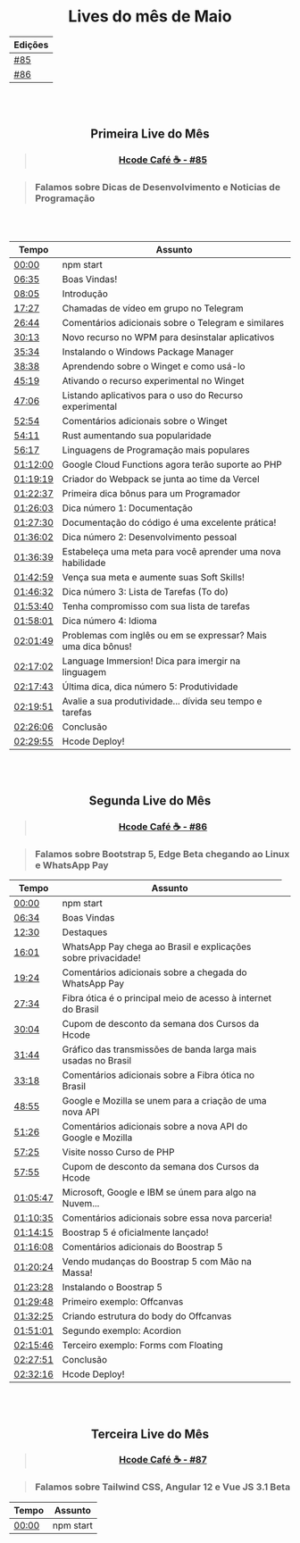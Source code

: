 <div align="center">
    <h1>Lives do mês de Maio</h1>
    <table>
        <thead>
            <tr>
                <th>Edições</th>
            </tr>
        </thead>
        <tbody>
            <tr>
                <td><a href="https://github.com/hcode-cafe/central-indices/blob/main/meses/readme.MAIO.md#primeira-live-do-m%C3%AAs" alt="">#85</a></td>
            </tr>
            <tr>
                <td><a href="https://github.com/hcode-cafe/central-indices/blob/main/meses/readme.MAIO.md#segunda-live-do-m%C3%AAs" alt="">#86</a></td>
            </tr>
        </tbody>
    </table>      
</div>


<br>
<br>

<div align="center">
    <h2>Primeira Live do Mês</h2>
    <h3><blockquote><a href="https://www.youtube.com/watch?v=6q_3fv6Eijw">Hcode Café ☕ - #85</a></blockquote></h3>
</div>

<h3><blockquote> Falamos sobre Dicas de Desenvolvimento e Noticias de Programação</blockquote></h3>

<br>
<br>

<div align="center">
    <table>
        <thead>
            <tr>
                <th>Tempo</th>
                <th>Assunto</th>
            </tr>
        </thead>
        <tbody>
            <tr>
                <td><a href="https://www.youtube.com/watch?v=6q_3fv6Eijw&t=0s" alt="00:00">00:00</a></td>
                <td>npm start</td>
            </tr>
            <tr>
                <td><a href="https://www.youtube.com/watch?v=6q_3fv6Eijw&t=395s" alt="06:35">06:35</a></td>
                <td>Boas Vindas!</td>
            </tr>
            <tr>
                <td><a href="https://www.youtube.com/watch?v=6q_3fv6Eijw&t=485s" alt="08:05">08:05</a></td>
                <td>Introdução</td>
            </tr>
            <tr>
                <td><a href="https://www.youtube.com/watch?v=6q_3fv6Eijw&t=1047s" alt="17:27">17:27</a></td>
                <td>Chamadas de vídeo em grupo no Telegram</td>
            </tr>
            <tr>
                <td><a href="https://www.youtube.com/watch?v=6q_3fv6Eijw&t=1604s" alt="26:44">26:44</a></td>
                <td>Comentários adicionais sobre o Telegram e similares</td>
            </tr>
            <tr>
                <td><a href="https://www.youtube.com/watch?v=6q_3fv6Eijw&t=1813s" alt="30:13">30:13</a></td>
                <td>Novo recurso no WPM para desinstalar aplicativos</td>
            </tr>
            <tr>
                <td><a href="https://www.youtube.com/watch?v=6q_3fv6Eijw&t=2134s" alt="35:34">35:34</a></td>
                <td>Instalando o Windows Package Manager</td>
            </tr>
            <tr>
                <td><a href="https://www.youtube.com/watch?v=6q_3fv6Eijw&t=2318s" alt="38:38">38:38</a></td>
                <td>Aprendendo sobre o Winget e como usá-lo</td>
            </tr>
            <tr>
                <td><a href="https://www.youtube.com/watch?v=6q_3fv6Eijw&t=2719s" alt="45:19">45:19</a></td>
                <td>Ativando o recurso experimental no Winget</td>
            </tr>
            <tr>
                <td><a href="https://www.youtube.com/watch?v=6q_3fv6Eijw&t=2826s" alt="47:06">47:06</a></td>
                <td>Listando aplicativos para o uso do Recurso experimental</td>
            </tr>
            <tr>
                <td><a href="https://www.youtube.com/watch?v=6q_3fv6Eijw&t=3174s" alt="52:54">52:54</a></td>
                <td>Comentários adicionais sobre o Winget</td>
            </tr>
            <tr>
                <td><a href="https://www.youtube.com/watch?v=6q_3fv6Eijw&t=3251s" alt="54:11">54:11</a></td>
                <td>Rust aumentando sua popularidade</td>
            </tr>
            <tr>
                <td><a href="https://www.youtube.com/watch?v=6q_3fv6Eijw&t=3377s" alt="56:17">56:17</a></td>
                <td>Linguagens de Programação mais populares</td>
            </tr>
            <tr>
                <td><a href="https://www.youtube.com/watch?v=6q_3fv6Eijw&t=4320s" alt="01:12:00">01:12:00</a></td>
                <td>Google Cloud Functions agora terão suporte ao PHP</td>
            </tr>
            <tr>
                <td><a href="https://www.youtube.com/watch?v=6q_3fv6Eijw&t=4759s" alt="01:19:19">01:19:19</a></td>
                <td>Criador do Webpack se junta ao time da Vercel</td>
            </tr>
            <tr>
                <td><a href="https://www.youtube.com/watch?v=6q_3fv6Eijw&t=4957s" alt="01:22:37">01:22:37</a></td>
                <td>Primeira dica bônus para um Programador</td>
            </tr>
            <tr>
                <td><a href="https://www.youtube.com/watch?v=6q_3fv6Eijw&t=5163s" alt="01:26:03">01:26:03</a></td>
                <td>Dica número 1: Documentação</td>
            </tr>
            <tr>
                <td><a href="https://www.youtube.com/watch?v=6q_3fv6Eijw&t=5250s" alt="01:27:30">01:27:30</a></td>
                <td>Documentação do código é uma excelente prática!</td>
            </tr>
            <tr>
                <td><a href="https://www.youtube.com/watch?v=6q_3fv6Eijw&t=5762s" alt="01:36:02">01:36:02</a></td>
                <td>Dica número 2: Desenvolvimento pessoal</td>
            </tr>
            <tr>
                <td><a href="https://www.youtube.com/watch?v=6q_3fv6Eijw&t=5799s" alt="01:36:39">01:36:39</a></td>
                <td>Estabeleça uma meta para você aprender uma nova habilidade</td>
            </tr>
            <tr>
                <td><a href="https://www.youtube.com/watch?v=6q_3fv6Eijw&t=6179s" alt="01:42:59">01:42:59</a></td>
                <td>Vença sua meta e aumente suas Soft Skills!</td>
            </tr>
            <tr>
                <td><a href="https://www.youtube.com/watch?v=6q_3fv6Eijw&t=6392s" alt="01:46:32">01:46:32</a></td>
                <td>Dica número 3: Lista de Tarefas (To do)</td>
            </tr>
            <tr>
                <td><a href="https://www.youtube.com/watch?v=6q_3fv6Eijw&t=6820s" alt="01:53:40">01:53:40</a></td>
                <td>Tenha compromisso com sua lista de tarefas</td>
            </tr>
            <tr>
                <td><a href="https://www.youtube.com/watch?v=6q_3fv6Eijw&t=7081s" alt="01:58:01">01:58:01</a></td>
                <td>Dica número 4: Idioma</td>
            </tr>
            <tr>
                <td><a href="https://www.youtube.com/watch?v=6q_3fv6Eijw&t=7309s" alt="02:01:49">02:01:49</a></td>
                <td>Problemas com inglês ou em se expressar? Mais uma dica bônus!</td>
            </tr>
            <tr>
                <td><a href="https://www.youtube.com/watch?v=6q_3fv6Eijw&t=8222s" alt="02:17:02">02:17:02</a></td>
                <td>Language Immersion! Dica para imergir na linguagem</td>
            </tr>
            <tr>
                <td><a href="https://www.youtube.com/watch?v=6q_3fv6Eijw&t=8263s" alt="02:17:43">02:17:43</a></td>
                <td>Última dica, dica número 5: Produtividade</td>
            </tr>
            <tr>
                <td><a href="https://www.youtube.com/watch?v=6q_3fv6Eijw&t=8391s" alt="02:19:51">02:19:51</a></td>
                <td>Avalie a sua produtividade... dívida seu tempo e tarefas</td>
            </tr>
            <tr>
                <td><a href="https://www.youtube.com/watch?v=6q_3fv6Eijw&t=8766s" alt="02:26:06">02:26:06</a></td>
                <td>Conclusão</td>
            </tr>
            <tr>
                <td><a href="https://www.youtube.com/watch?v=6q_3fv6Eijw&t=8995s" alt="02:29:55">02:29:55</a></td>
                <td>Hcode Deploy!</td>
            </tr>
        </tbody>
    </table>
</div>

<br>
<br>

<div align="center">
    <h2>Segunda Live do Mês</h2>
    <h3><blockquote><a href="https://www.youtube.com/watch?v=bwVIOTGSosU">Hcode Café ☕ - #86</a></blockquote></h3>
</div>

<h3><blockquote>Falamos sobre Bootstrap 5, Edge Beta chegando ao Linux e WhatsApp Pay</blockquote></h3>

<div align="center">
    <table>
        <thead>
            <tr>
                <th>Tempo</th>
                <th>Assunto</th>
            </tr>
        </thead>
        <tbody>
            <tr>
                <td><a href="https://www.youtube.com/watch?v=bwVIOTGSosU&t=0s" alt="00:00">00:00</a></td>
                <td>npm start</td>
            </tr>
            <tr>
                <td><a href="https://www.youtube.com/watch?v=bwVIOTGSosU&t=394s" alt="06:34">06:34</a></td>
                <td>Boas Vindas</td>
            </tr>
            <tr>
                <td><a href="https://www.youtube.com/watch?v=bwVIOTGSosU&t=750s" alt="12:30">12:30</a></td>
                <td>Destaques</td>
            </tr>
            <tr>
                <td><a href="https://www.youtube.com/watch?v=bwVIOTGSosU&t=961s" alt="16:01">16:01</a></td>
                <td>WhatsApp Pay chega ao Brasil e explicações sobre privacidade!</td>
            </tr>
            <tr>
                <td><a href="https://www.youtube.com/watch?v=bwVIOTGSosU&t=1164s" alt="19:24">19:24</a></td>
                <td>Comentários adicionais sobre a chegada do WhatsApp Pay</td>
            </tr>
            <tr>
                <td><a href="https://www.youtube.com/watch?v=bwVIOTGSosU&t=1654s" alt="27:34">27:34</a></td>
                <td>Fibra ótica é o principal meio de acesso à internet do Brasil</td>
            </tr>
            <tr>
                <td><a href="https://www.youtube.com/watch?v=bwVIOTGSosU&t=1804s" alt="30:04">30:04</a></td>
                <td>Cupom de desconto da semana dos Cursos da Hcode</td>
            </tr>
            <tr>
                <td><a href="https://www.youtube.com/watch?v=bwVIOTGSosU&t=1904s" alt="31:44">31:44</a></td>
                <td>Gráfico das transmissões de banda larga mais usadas no Brasil</td>
            </tr>
            <tr>
                <td><a href="https://www.youtube.com/watch?v=bwVIOTGSosU&t=1998s" alt="33:18">33:18</a></td>
                <td>Comentários adicionais sobre a Fibra ótica no Brasil</td>
            </tr>
            <tr>
                <td><a href="https://www.youtube.com/watch?v=bwVIOTGSosU&t=2935s" alt="48:55">48:55</a></td>
                <td>Google e Mozilla se unem para a criação de uma nova API</td>
            </tr>
            <tr>
                <td><a href="https://www.youtube.com/watch?v=bwVIOTGSosU&t=3086s" alt="51:26">51:26</a></td>
                <td>Comentários adicionais sobre a nova API do Google e Mozilla</td>
            </tr>
            <tr>
                <td><a href="https://www.youtube.com/watch?v=bwVIOTGSosU&t=3445s" alt="57:25">57:25</a></td>
                <td>Visite nosso Curso de PHP</td>
            </tr>
            <tr>
                <td><a href="https://www.youtube.com/watch?v=bwVIOTGSosU&t=3475s" alt="57:55">57:55</a></td>
                <td>Cupom de desconto da semana dos Cursos da Hcode</td>
            </tr>
            <tr>
                <td><a href="https://www.youtube.com/watch?v=bwVIOTGSosU&t=3947s" alt="01:05:47">01:05:47</a></td>
                <td>Microsoft, Google e IBM se únem para algo na Nuvem...</td>
            </tr>
            <tr>
                <td><a href="https://www.youtube.com/watch?v=bwVIOTGSosU&t=4235s" alt="01:10:35">01:10:35</a></td>
                <td>Comentários adicionais sobre essa nova parceria!</td>
            </tr>
            <tr>
                <td><a href="https://www.youtube.com/watch?v=bwVIOTGSosU&t=4455s" alt="01:14:15">01:14:15</a></td>
                <td>Boostrap 5 é oficialmente lançado!<td>
            </tr>
            <tr>
                <td><a href="https://www.youtube.com/watch?v=bwVIOTGSosU&t=4568s" alt="01:16:08">01:16:08</a></td>
                <td>Comentários adicionais do Boostrap 5<td>
            </tr>
            <tr>
                <td><a href="https://www.youtube.com/watch?v=bwVIOTGSosU&t=4824s" alt="01:20:24">01:20:24</a></td>
                <td>Vendo mudanças do Boostrap 5 com Mão na Massa!<td>
            </tr>
            <tr>
                <td><a href="https://www.youtube.com/watch?v=bwVIOTGSosU&t=5008s" alt="01:23:28">01:23:28</a></td>
                <td>Instalando o Boostrap 5<td>
            </tr>
            <tr>
                <td><a href="https://www.youtube.com/watch?v=bwVIOTGSosU&t=5388s" alt="01:29:48">01:29:48</a></td>
                <td>Primeiro exemplo: Offcanvas<td>
            </tr>
            <tr>
                <td><a href="https://www.youtube.com/watch?v=bwVIOTGSosU&t=5545s" alt="01:32:25">01:32:25</a></td>
                <td>Criando estrutura do body do Offcanvas<td>
            </tr>
            <tr>
                <td><a href="https://www.youtube.com/watch?v=bwVIOTGSosU&t=6661s" alt="01:51:01">01:51:01</a></td>
                <td>Segundo exemplo: Acordion<td>
            </tr>
            <tr>
                <td><a href="https://www.youtube.com/watch?v=bwVIOTGSosU&t=8146s" alt="02:15:46">02:15:46</a></td>
                <td>Terceiro exemplo: Forms com Floating<td>
            </tr>
            <tr>
                <td><a href="https://www.youtube.com/watch?v=bwVIOTGSosU&t=8871s" alt="02:27:51">02:27:51</a></td>
                <td>Conclusão<td>
            </tr>
            <tr>
                <td><a href="https://www.youtube.com/watch?v=bwVIOTGSosU&t=9136s" alt="02:32:16">02:32:16</a></td>
                <td>Hcode Deploy!<td>
            </tr>
        </tbody>
    </table>
</div>

<br>
<br>

<div align="center">
    <h2>Terceira Live do Mês</h2>
    <h3><blockquote><a href="https://www.youtube.com/watch?v=Br1poZSUd1o">Hcode Café ☕ - #87</a></blockquote></h3>
</div>

<h3><blockquote>Falamos sobre Tailwind CSS, Angular 12 e Vue JS 3.1 Beta</blockquote></h3>

<div align="center">
    <table>
        <thead>
            <tr>
                <th>Tempo</th>
                <th>Assunto</th>
            </tr>
        </thead>
        <tbody>
            <tr>
                <td><a href="https://www.youtube.com/watch?v=Br1poZSUd1o&t=0s" alt="00:00">00:00</a></td>
                <td>npm start</td>
            </tr>
        </tbody>
    </table>
</div>